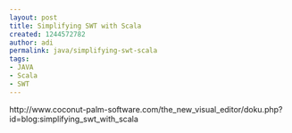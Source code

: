 ```yaml
---
layout: post
title: Simplifying SWT with Scala
created: 1244572782
author: adi
permalink: java/simplifying-swt-scala
tags:
- JAVA
- Scala
- SWT
---
```

<p>http://www.coconut-palm-software.com/the_new_visual_editor/doku.php?id=blog:simplifying_swt_with_scala</p>
